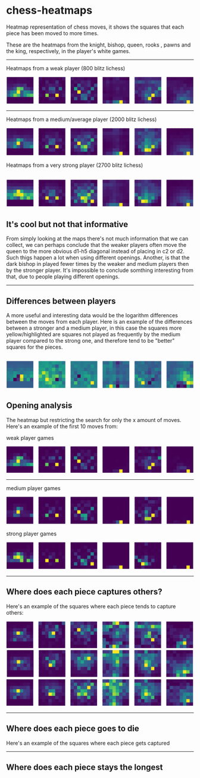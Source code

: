 # chess-heatmaps

Heatmap representation of chess moves, it shows the squares that each piece has been moved to more times.

These are the heatmaps from the knight, bishop, queen, rooks , pawns and the king, respectively, in the player's white games.

---

Heatmaps from a weak player (800 blitz lichess)

![](./assets/1.png)

---
Heatmaps from a medium/average player (2000 blitz lichess)

![](./assets/2.png)

Heatmaps from a very strong player (2700 blitz lichess)

![](./assets/3.png)
---

## It's cool but not that informative
From simply looking at the maps there's not much information that we can collect, we can perhaps
conclude that the weaker players often move the queen to the more obvious d1-h5
diagonal instead of placing in c2 or d2. Such thigs happen a lot when using different openings. Another, is
that the dark bishop in played fewer times by the weaker and medium players
then by the stronger player. It's impossible to conclude somthing interesting from that, due to people playing different openings.

---

## Differences between players 
A more useful and interesting data would be the logarithm differences between 
the moves from each player. Here is an example of the differences between a
stronger and a medium player, in this case the squares more yellow/highlighted are 
squares not played as frequently by the medium player compared to the strong one, 
and therefore tend to be "better" squares for the pieces.

![](./assets/4.png)
---

## Opening analysis
The heatmap but restricting the search for only the x amount of moves. Here's
an example of the first 10 moves from:

weak player games

![](./assets/5.png)

---

medium player games

![](./assets/6.png)

strong player games

![](./assets/7.png)

--- 

## Where does each piece captures others?
Here's an example of the squares where each piece tends to capture others:

![](./assets/8.png)
![](./assets/9.png)
![](./assets/10.png)


---

## Where does each piece goes to die
Here's an example of the squares where each piece gets captured 

---

## Where does each piece stays the longest
